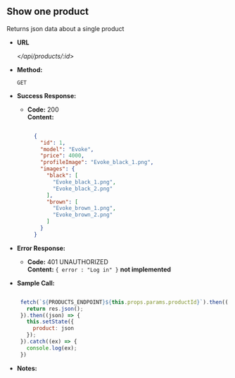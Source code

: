 **Show one product**
----
Returns json data about a single product

* **URL**

  <_/api/products/:id_>

* **Method:**

  `GET` 

* **Success Response:**

  * **Code:** 200 <br />
    **Content:** 
    ```json
    
      {
        "id": 1,
        "model": "Evoke",
        "price": 4000,
        "profileImage": "Evoke_black_1.png",
        "images": {
          "black": [
            "Evoke_black_1.png",
            "Evoke_black_2.png"
          ],
          "brown": [
            "Evoke_brown_1.png",
            "Evoke_brown_2.png"
          ]
        }
      }
    
    ```
 
* **Error Response:**

  * **Code:** 401 UNAUTHORIZED <br />
    **Content:** `{ error : "Log in" }`
    **not implemented**

* **Sample Call:**

   ```javascript

    fetch(`${PRODUCTS_ENDPOINT}${this.props.params.productId}`).then((res) => {
      return res.json();
    }).then((json) => {
      this.setState({
        product: json
      });
    }).catch((ex) => {
      console.log(ex);
    })
   ```

* **Notes:**

 